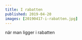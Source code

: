 ```yaml
---
title: I rabatten
published: 2019-04-20
images: [20190417-i-rabatten.jpg]
---
```


när man ligger i rabatten
